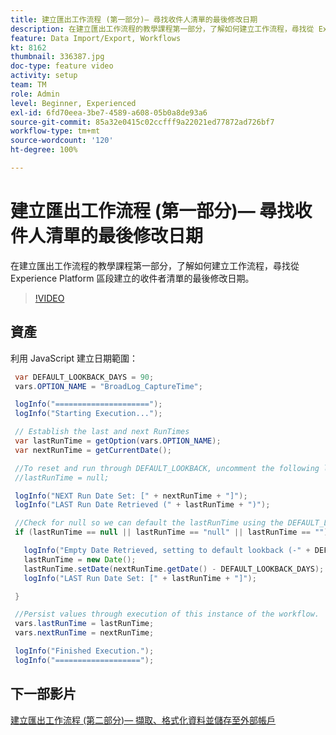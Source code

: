 ```yaml
---
title: 建立匯出工作流程 (第一部分)— 尋找收件人清單的最後修改日期
description: 在建立匯出工作流程的教學課程第一部分，了解如何建立工作流程，尋找從 Experience Platform 區段建立的收件者清單的最後修改日期。
feature: Data Import/Export, Workflows
kt: 8162
thumbnail: 336387.jpg
doc-type: feature video
activity: setup
team: TM
role: Admin
level: Beginner, Experienced
exl-id: 6fd70eea-3be7-4589-a608-05b0a8de93a6
source-git-commit: 85a32e0415c02ccfff9a22021ed77872ad726bf7
workflow-type: tm+mt
source-wordcount: '120'
ht-degree: 100%

---
```


# 建立匯出工作流程 (第一部分)— 尋找收件人清單的最後修改日期

在建立匯出工作流程的教學課程第一部分，了解如何建立工作流程，尋找從 Experience Platform 區段建立的收件者清單的最後修改日期。

>[!VIDEO](https://video.tv.adobe.com/v/336387?quality=12)

## 資產

利用 JavaScript 建立日期範圍：

```java
 var DEFAULT_LOOKBACK_DAYS = 90;
 vars.OPTION_NAME = "BroadLog_CaptureTime";

 logInfo("=====================");
 logInfo("Starting Execution...");

 // Establish the last and next RunTimes
 var lastRunTime = getOption(vars.OPTION_NAME);
 var nextRunTime = getCurrentDate();

 //To reset and run through DEFAULT_LOOKBACK, uncomment the following line.
 //lastRunTime = null;

 logInfo("NEXT Run Date Set: [" + nextRunTime + "]");
 logInfo("LAST Run Date Retrieved (" + lastRunTime + ")");

 //Check for null so we can default the lastRunTime using the DEFAULT_LOOKBACK 
 if (lastRunTime == null || lastRunTime == "null" || lastRunTime == "") {

   logInfo("Empty Date Retrieved, setting to default lookback (-" + DEFAULT_LOOKBACK_DAYS + " days)");
   lastRunTime = new Date();
   lastRunTime.setDate(nextRunTime.getDate() - DEFAULT_LOOKBACK_DAYS);
   logInfo("LAST Run Date Set: [" + lastRunTime + "]");

 } 

 //Persist values through execution of this instance of the workflow.
 vars.lastRunTime = lastRunTime;
 vars.nextRunTime = nextRunTime;

 logInfo("Finished Execution.");
 logInfo("===================");
```

## 下一部影片

[建立匯出工作流程 (第二部分)— 擷取、格式化資料並儲存至外部帳戶](extract-format-save-data-to-external-account.md)
